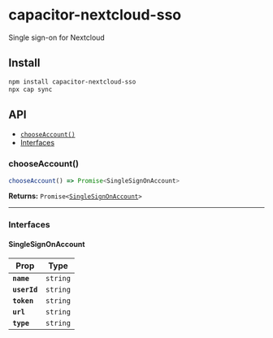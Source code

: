 # capacitor-nextcloud-sso

Single sign-on for Nextcloud

## Install

```bash
npm install capacitor-nextcloud-sso
npx cap sync
```

## API

<docgen-index>

- [`chooseAccount()`](#chooseaccount)
- [Interfaces](#interfaces)

</docgen-index>

<docgen-api>
<!--Update the source file JSDoc comments and rerun docgen to update the docs below-->

### chooseAccount()

```typescript
chooseAccount() => Promise<SingleSignOnAccount>
```

**Returns:** <code>Promise&lt;<a href="#singlesignonaccount">SingleSignOnAccount</a>&gt;</code>

---

### Interfaces

#### SingleSignOnAccount

| Prop         | Type                |
| ------------ | ------------------- |
| **`name`**   | <code>string</code> |
| **`userId`** | <code>string</code> |
| **`token`**  | <code>string</code> |
| **`url`**    | <code>string</code> |
| **`type`**   | <code>string</code> |

</docgen-api>
